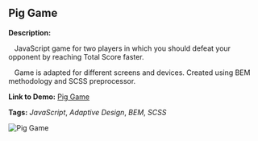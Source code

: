 ## Pig Game

**Description:** 

&nbsp;&nbsp; JavaScript game for two players in which you should defeat your opponent by reaching Total Score faster. 

&nbsp;&nbsp; Game is adapted for different screens and devices. Created using BEM methodology and SCSS preprocessor.

**Link to Demo:** [Pig Game](https://bohdanov90.github.io/Pig-Game/ "Pig Game")

**Tags:** _JavaScript_, _Adaptive Design_, _BEM_, _SCSS_

![Pig Game](https://i.imgur.com/2kDcppv.gif)
